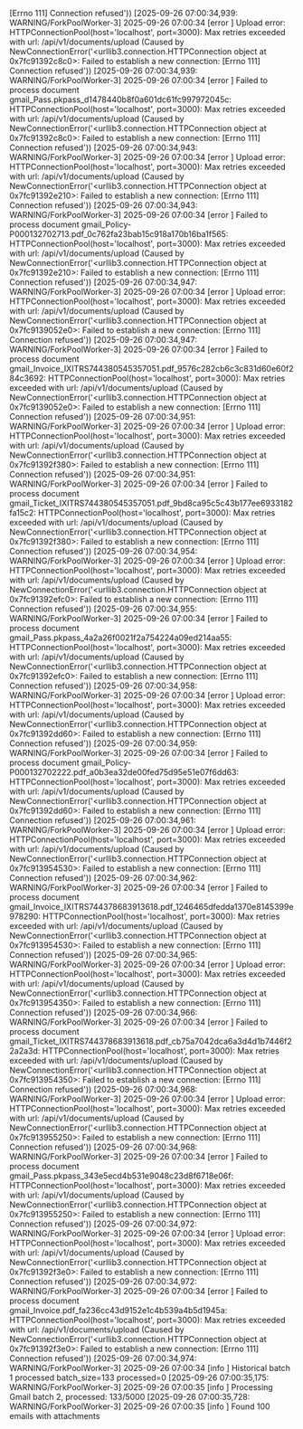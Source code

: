 [Errno 111] Connection refused'))
[2025-09-26 07:00:34,939: WARNING/ForkPoolWorker-3] 2025-09-26 07:00:34 [error    ] Upload error: HTTPConnectionPool(host='localhost', port=3000): Max retries exceeded with url: /api/v1/documents/upload (Caused by NewConnectionError('<urllib3.connection.HTTPConnection object at 0x7fc91392c8c0>: Failed to establish a new connection: [Errno 111] Connection refused'))
[2025-09-26 07:00:34,939: WARNING/ForkPoolWorker-3] 2025-09-26 07:00:34 [error    ] Failed to process document gmail_Pass.pkpass_d1478440b8f0a601dc61fc997972045c: HTTPConnectionPool(host='localhost', port=3000): Max retries exceeded with url: /api/v1/documents/upload (Caused by NewConnectionError('<urllib3.connection.HTTPConnection object at 0x7fc91392c8c0>: Failed to establish a new connection: [Errno 111] Connection refused'))
[2025-09-26 07:00:34,943: WARNING/ForkPoolWorker-3] 2025-09-26 07:00:34 [error    ] Upload error: HTTPConnectionPool(host='localhost', port=3000): Max retries exceeded with url: /api/v1/documents/upload (Caused by NewConnectionError('<urllib3.connection.HTTPConnection object at 0x7fc91392e210>: Failed to establish a new connection: [Errno 111] Connection refused'))
[2025-09-26 07:00:34,943: WARNING/ForkPoolWorker-3] 2025-09-26 07:00:34 [error    ] Failed to process document gmail_Policy-P000132702713.pdf_0c762fa23bab15c918a170b16ba1f565: HTTPConnectionPool(host='localhost', port=3000): Max retries exceeded with url: /api/v1/documents/upload (Caused by NewConnectionError('<urllib3.connection.HTTPConnection object at 0x7fc91392e210>: Failed to establish a new connection: [Errno 111] Connection refused'))
[2025-09-26 07:00:34,947: WARNING/ForkPoolWorker-3] 2025-09-26 07:00:34 [error    ] Upload error: HTTPConnectionPool(host='localhost', port=3000): Max retries exceeded with url: /api/v1/documents/upload (Caused by NewConnectionError('<urllib3.connection.HTTPConnection object at 0x7fc9139052e0>: Failed to establish a new connection: [Errno 111] Connection refused'))
[2025-09-26 07:00:34,947: WARNING/ForkPoolWorker-3] 2025-09-26 07:00:34 [error    ] Failed to process document gmail_Invoice_IXITRS744380545357051.pdf_9576c282cb6c3c831d60e60f284c3692: HTTPConnectionPool(host='localhost', port=3000): Max retries exceeded with url: /api/v1/documents/upload (Caused by NewConnectionError('<urllib3.connection.HTTPConnection object at 0x7fc9139052e0>: Failed to establish a new connection: [Errno 111] Connection refused'))
[2025-09-26 07:00:34,951: WARNING/ForkPoolWorker-3] 2025-09-26 07:00:34 [error    ] Upload error: HTTPConnectionPool(host='localhost', port=3000): Max retries exceeded with url: /api/v1/documents/upload (Caused by NewConnectionError('<urllib3.connection.HTTPConnection object at 0x7fc91392f380>: Failed to establish a new connection: [Errno 111] Connection refused'))
[2025-09-26 07:00:34,951: WARNING/ForkPoolWorker-3] 2025-09-26 07:00:34 [error    ] Failed to process document gmail_Ticket_IXITRS744380545357051.pdf_9bd8ca95c5c43b177ee6933182fa15c2: HTTPConnectionPool(host='localhost', port=3000): Max retries exceeded with url: /api/v1/documents/upload (Caused by NewConnectionError('<urllib3.connection.HTTPConnection object at 0x7fc91392f380>: Failed to establish a new connection: [Errno 111] Connection refused'))
[2025-09-26 07:00:34,954: WARNING/ForkPoolWorker-3] 2025-09-26 07:00:34 [error    ] Upload error: HTTPConnectionPool(host='localhost', port=3000): Max retries exceeded with url: /api/v1/documents/upload (Caused by NewConnectionError('<urllib3.connection.HTTPConnection object at 0x7fc91392efc0>: Failed to establish a new connection: [Errno 111] Connection refused'))
[2025-09-26 07:00:34,955: WARNING/ForkPoolWorker-3] 2025-09-26 07:00:34 [error    ] Failed to process document gmail_Pass.pkpass_4a2a26f0021f2a754224a09ed214aa55: HTTPConnectionPool(host='localhost', port=3000): Max retries exceeded with url: /api/v1/documents/upload (Caused by NewConnectionError('<urllib3.connection.HTTPConnection object at 0x7fc91392efc0>: Failed to establish a new connection: [Errno 111] Connection refused'))
[2025-09-26 07:00:34,958: WARNING/ForkPoolWorker-3] 2025-09-26 07:00:34 [error    ] Upload error: HTTPConnectionPool(host='localhost', port=3000): Max retries exceeded with url: /api/v1/documents/upload (Caused by NewConnectionError('<urllib3.connection.HTTPConnection object at 0x7fc91392dd60>: Failed to establish a new connection: [Errno 111] Connection refused'))
[2025-09-26 07:00:34,959: WARNING/ForkPoolWorker-3] 2025-09-26 07:00:34 [error    ] Failed to process document gmail_Policy-P000132702222.pdf_a0b3ea32de00fed75d95e51e07f6dd63: HTTPConnectionPool(host='localhost', port=3000): Max retries exceeded with url: /api/v1/documents/upload (Caused by NewConnectionError('<urllib3.connection.HTTPConnection object at 0x7fc91392dd60>: Failed to establish a new connection: [Errno 111] Connection refused'))
[2025-09-26 07:00:34,961: WARNING/ForkPoolWorker-3] 2025-09-26 07:00:34 [error    ] Upload error: HTTPConnectionPool(host='localhost', port=3000): Max retries exceeded with url: /api/v1/documents/upload (Caused by NewConnectionError('<urllib3.connection.HTTPConnection object at 0x7fc913954530>: Failed to establish a new connection: [Errno 111] Connection refused'))
[2025-09-26 07:00:34,962: WARNING/ForkPoolWorker-3] 2025-09-26 07:00:34 [error    ] Failed to process document gmail_Invoice_IXITRS744378683913618.pdf_1246465dfedda1370e8145399e978290: HTTPConnectionPool(host='localhost', port=3000): Max retries exceeded with url: /api/v1/documents/upload (Caused by NewConnectionError('<urllib3.connection.HTTPConnection object at 0x7fc913954530>: Failed to establish a new connection: [Errno 111] Connection refused'))
[2025-09-26 07:00:34,965: WARNING/ForkPoolWorker-3] 2025-09-26 07:00:34 [error    ] Upload error: HTTPConnectionPool(host='localhost', port=3000): Max retries exceeded with url: /api/v1/documents/upload (Caused by NewConnectionError('<urllib3.connection.HTTPConnection object at 0x7fc913954350>: Failed to establish a new connection: [Errno 111] Connection refused'))
[2025-09-26 07:00:34,966: WARNING/ForkPoolWorker-3] 2025-09-26 07:00:34 [error    ] Failed to process document gmail_Ticket_IXITRS744378683913618.pdf_cb75a7042dca6a3d4d1b7446f22a2a3d: HTTPConnectionPool(host='localhost', port=3000): Max retries exceeded with url: /api/v1/documents/upload (Caused by NewConnectionError('<urllib3.connection.HTTPConnection object at 0x7fc913954350>: Failed to establish a new connection: [Errno 111] Connection refused'))
[2025-09-26 07:00:34,968: WARNING/ForkPoolWorker-3] 2025-09-26 07:00:34 [error    ] Upload error: HTTPConnectionPool(host='localhost', port=3000): Max retries exceeded with url: /api/v1/documents/upload (Caused by NewConnectionError('<urllib3.connection.HTTPConnection object at 0x7fc913955250>: Failed to establish a new connection: [Errno 111] Connection refused'))
[2025-09-26 07:00:34,968: WARNING/ForkPoolWorker-3] 2025-09-26 07:00:34 [error    ] Failed to process document gmail_Pass.pkpass_343e5ecd4b531e9048c23d8f6718e06f: HTTPConnectionPool(host='localhost', port=3000): Max retries exceeded with url: /api/v1/documents/upload (Caused by NewConnectionError('<urllib3.connection.HTTPConnection object at 0x7fc913955250>: Failed to establish a new connection: [Errno 111] Connection refused'))
[2025-09-26 07:00:34,972: WARNING/ForkPoolWorker-3] 2025-09-26 07:00:34 [error    ] Upload error: HTTPConnectionPool(host='localhost', port=3000): Max retries exceeded with url: /api/v1/documents/upload (Caused by NewConnectionError('<urllib3.connection.HTTPConnection object at 0x7fc91392f3e0>: Failed to establish a new connection: [Errno 111] Connection refused'))
[2025-09-26 07:00:34,972: WARNING/ForkPoolWorker-3] 2025-09-26 07:00:34 [error    ] Failed to process document gmail_Invoice.pdf_fa236cc43d9152e1c4b539a4b5d1945a: HTTPConnectionPool(host='localhost', port=3000): Max retries exceeded with url: /api/v1/documents/upload (Caused by NewConnectionError('<urllib3.connection.HTTPConnection object at 0x7fc91392f3e0>: Failed to establish a new connection: [Errno 111] Connection refused'))
[2025-09-26 07:00:34,974: WARNING/ForkPoolWorker-3] 2025-09-26 07:00:34 [info     ] Historical batch 1 processed   batch_size=133 processed=0
[2025-09-26 07:00:35,175: WARNING/ForkPoolWorker-3] 2025-09-26 07:00:35 [info     ] Processing Gmail batch 2, processed: 133/5000
[2025-09-26 07:00:35,728: WARNING/ForkPoolWorker-3] 2025-09-26 07:00:35 [info     ] Found 100 emails with attachments

